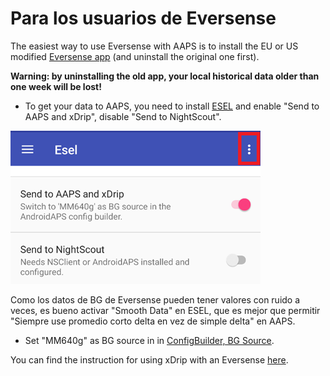 # Para los usuarios de Eversense

The easiest way to use Eversense with AAPS is to install the EU or US modified [Eversense app](https://cr4ck3d3v3r53n53.club/) (and uninstall the original one first).

**Warning: by uninstalling the old app, your local historical data older than one week will be lost!**

- To get your data to AAPS, you need to install [ESEL](https://github.com/BernhardRo/Esel/blob/master/apk/debug/app-debug.apk) and enable "Send to AAPS and xDrip", disable "Send to NightScout".

![ESEL Broadcast](../images/ESEL.png)

Como los datos de BG de Eversense pueden tener valores con ruido a veces, es bueno activar "Smooth Data" en ESEL, que es mejor que permitir "Siempre use promedio corto delta en vez de simple delta" en AAPS.

- Set "MM640g" as BG source in in [ConfigBuilder, BG Source](../Configuration/Config-Builder.md#bg-source).

You can find the instruction for using xDrip with an Eversense [here](https://github.com/BernhardRo/Esel/tree/master/apk).
